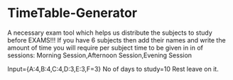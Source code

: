 # TimeTable-Generator
A necessary exam tool which helps us distribute the subjects to study before EXAMS!!!
If you have 6 subjects then add their names and write the amount of time you will require per subject
time to be given in in of sessions: Morning Session,Afternoon Session,Evening Session

Input={A:4,B:4,C:4,D:3,E:3,F=3}
No of days to study=10
Rest leave on it.
